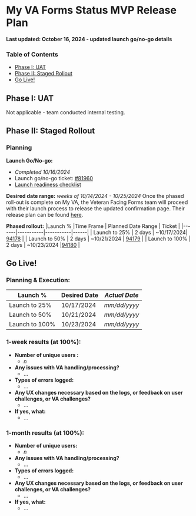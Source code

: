 # My VA Forms Status MVP Release Plan
**Last updated: October 16, 2024 - updated launch go/no-go details** 

### Table of Contents
- [Phase I: UAT](#Phase-i-uat)
- [Phase II: Staged Rollout](#Phase-ii-staged-rollout)
- [Go Live!](#Go-Live)

## Phase I: UAT
Not applicable - team conducted internal testing.

## Phase II: Staged Rollout

### Planning
**Launch Go/No-go:** 
- _Completed 10/16/2024_
- Launch go/no-go ticket: [#81960](https://github.com/department-of-veterans-affairs/va.gov-team/issues/81960)
- [Launch readiness checklist](https://github.com/department-of-veterans-affairs/va.gov-team/blob/master/products/identity-personalization/my-va/forms-status-on-My-VA/launch-materials/forms-status-on-my-va-launch-readiness-checklist.md)

**Desired date range:** _weeks of 10/14/2024 - 10/25/2024_
Once the phased roll-out is complete on My VA, the Veteran Facing Forms team will proceed with their launch process to release the updated confirmation page. Their release plan can be found [here](https://github.com/department-of-veterans-affairs/VA.gov-team-forms/blob/main/Product/2024-05%20VFF%20and%20My%20VA%20Form%20Submission%20Research/release%20plan.md).

**Phased rollout:** 
|Launch % |Time Frame | Planned Date Range | Ticket | 
|-------|-----------|-----------|------|
| Launch to 25% | 2 days | ~10/17/2024| [94178](https://github.com/department-of-veterans-affairs/va.gov-team/issues/94178) |
| Launch to 50% | 2 days | ~10/21/2024 | [94179](https://github.com/department-of-veterans-affairs/va.gov-team/issues/94179) |
| Launch to 100% | 2 days | ~10/23/2024 |[94180](https://github.com/department-of-veterans-affairs/va.gov-team/issues/94180) |


## Go Live!

### Planning & Execution:
|Launch % |Desired Date | _Actual Date_ | 
|-------|-----------|-----------|
| Launch to 25% | 10/17/2024 | _mm/dd/yyyy_ |
| Launch to 50% | 10/21/2024 | _mm/dd/yyyy_|
| Launch to 100% | 10/23/2024 | _mm/dd/yyyy_ |

### 1-week results (at 100%):
- **Number of unique users :**
     - _n_
- **Any issues with VA handling/processing?**
     - ...
- **Types of errors logged:**
     - ...
- **Any UX changes necessary based on the logs, or feedback on user challenges, or VA challenges?** 
     - ...
- **If yes, what:** 
     - ...
 
### 1-month results (at 100%):
- **Number of unique users:**
     - _n_
- **Any issues with VA handling/processing?**
     - ...
- **Types of errors logged:**
     - ...
- **Any UX changes necessary based on the logs, or feedback on user challenges, or VA challenges?**
     - ...
- **If yes, what:** 
     - ...

